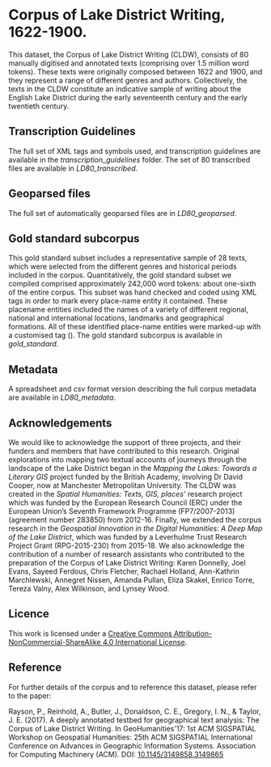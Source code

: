 # Corpus of Lake District Writing, 1622-1900.

This dataset, the Corpus of Lake District Writing (CLDW), consists of 80 manually digitised and annotated texts (comprising over 1.5 million word tokens). These texts were originally composed between 1622 and 1900, and they represent a range of different genres and authors. Collectively, the texts in the CLDW constitute an indicative sample of writing about the English Lake District during the early seventeenth century and the early twentieth century.

## Transcription Guidelines

The full set of XML tags and symbols used, and transcription guidelines are available in the _transcription\_guidelines_ folder. The set of 80 transcribed files are available in _LD80\_transcribed_.

## Geoparsed files

The full set of automatically geoparsed files are in _LD80\_geoparsed_.

## Gold standard subcorpus

This gold standard subset includes a representative sample of 28 texts, which were selected from the different genres and historical periods included in the corpus. Quantitatively, the gold standard subset we compiled comprised approximately 242,000 word tokens: about one-sixth of the entire corpus. This subset was hand checked and coded using XML tags in order to mark every place-name entity it contained. These placename entities included the names of a variety of different regional, national and international locations, landmarks and geographical formations. All of these identified place-name entities were marked-up with a customised tag (<cdplace>). The gold standard subcorpus is available in _gold\_standard_.

## Metadata

A spreadsheet and csv format version describing the full corpus metadata are available in  _LD80\_metadata_.

## Acknowledgements

We would like to acknowledge the support of three projects, and their funders and members that have contributed to this research. Original explorations into mapping two textual accounts of journeys through the landscape of the Lake District began in the _Mapping the Lakes: Towards a Literary GIS_ project funded by the British Academy, involving Dr David Cooper, now at Manchester Metropolitan University. The CLDW was created in the _Spatial Humanities: Texts, GIS, places’_ research project which was funded by the European Research Council (ERC) under the European Union’s Seventh Framework Programme (FP7/2007-2013) (agreement number 283850) from 2012-16. Finally, we extended the corpus research in the _Geospatial Innovation in the Digital Humanities: A Deep Map of the Lake District_, which was funded by a Leverhulme Trust Research Project Grant (RPG-2015-230) from 2015-18. We also acknowledge the contribution of a number of research assistants who contributed to the preparation of the Corpus of Lake District Writing: Karen Donnelly, Joel Evans, Sayeed Ferdous, Chris Fletcher, Rachael Holland, Ann-Kathrin Marchlewski, Annegret Nissen, Amanda Pullan, Eliza Skakel, Enrico Torre, Tereza Valny, Alex Wilkinson, and Lynsey Wood.

## Licence 

This work is licensed under a [Creative Commons Attribution-NonCommercial-ShareAlike 4.0 International License](http://creativecommons.org/licenses/by-nc-sa/4.0/).

## Reference

For further details of the corpus and to reference this dataset, please refer to the paper:

Rayson, P., Reinhold, A., Butler, J., Donaldson, C. E., Gregory, I. N., & Taylor, J. E. (2017). A deeply annotated testbed for geographical text analysis: The Corpus of Lake District Writing. In GeoHumanities'17: 1st ACM SIGSPATIAL Workshop on Geospatial Humanities: 25th ACM SIGSPATIAL International Conference on Advances in Geographic Information Systems. Association for Computing Machinery (ACM). DOI: [10.1145/3149858.3149865](https://doi.org/10.1145/3149858.3149865)

